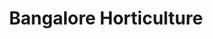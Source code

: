 ---
title: "Bangalore Horticulture"
url: /bengaluru/bangalore-horticulture-panathur-main-road/
shop: greengrocer
---